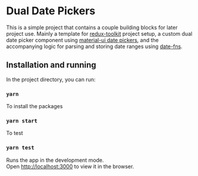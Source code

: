 # Dual Date Pickers

This is a simple project that contains a couple building blocks for later project use. Mainly a template for [redux-toolkit](https://redux-toolkit.js.org/) project setup, a custom dual date picker component using [material-ui date pickers](https://material-ui.com/components/pickers/), and the accompanying logic for parsing and storing date ranges using [date-fns](https://date-fns.org/).

## Installation and running

In the project directory, you can run:

### `yarn`

To install the packages

### `yarn start`

To test

### `yarn test`

Runs the app in the development mode.<br />
Open [http://localhost:3000](http://localhost:3000) to view it in the browser.
